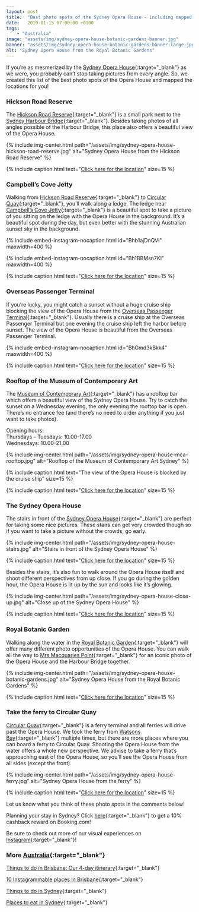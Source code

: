 ```yaml
---
layout: post
title:  "Best photo spots of the Sydney Opera House - including mapped locations"
date:   2019-01-15 07:00:00 +0100
tags:
    - "Australia"
image: "assets/img/sydney-opera-house-botanic-gardens-banner.jpg"
banner: "assets/img/sydney-opera-house-botanic-gardens-banner-large.jpg"
alt: "Sydney Opera House from the Royal Botanic Gardens"
---
```


If you’re as mesmerized by the [Sydney Opera House][opera house]{:target="_blank"} as we were, you probably can’t stop taking pictures from every angle. So, we created this list of the best photo spots of the Opera House and mapped the locations for you!

### Hickson Road Reserve

The [Hickson Road Reserve][hickson road reserve]{:target="_blank"} is a small park next to the [Sydney Harbour Bridge][harbour bridge]{:target="_blank"}. Besides taking photos of all angles possible of the Harbour Bridge, this place also offers a beautiful view of the Opera House. 

{% include img-center.html path="/assets/img/sydney-opera-house-hickson-road-reserve.jpg" alt="Sydney Opera House from the Hickson Road Reserve" %}

{% include caption.html text="<a target='_blank' href='https://goo.gl/maps/8S5hDryFWVs'>Click here for the location</a>" size=15 %}

### Campbell’s Cove Jetty

Walking from [Hickson Road Reserve][hickson road reserve]{:target="_blank"} to [Circular Quay][circular quay]{:target="_blank"}, you’ll walk along a ledge. The ledge near [Campbell’s Cove Jetty][campbells cove jetty]{:target="_blank"} is a beautiful spot to take a picture of you sitting on the ledge with the Opera House in the background. It’s a beautiful spot during the day, but even better with the stunning Australian sunset sky in the background. 

{% include embed-instagram-nocaption.html id="Bhb1ajDnQVl" maxwidth=400 %}

{% include embed-instagram-nocaption.html id="Bh1BBMsn7Kl" maxwidth=400 %}

{% include caption.html text="<a target='_blank' href='https://goo.gl/maps/6zfSyqMfwrx'>Click here for the location</a>" size=15 %}

### Overseas Passenger Terminal

If you’re lucky, you might catch a sunset without a huge cruise ship blocking the view of the Opera House from the [Overseas Passenger Terminal][overseas passenger terminal]{:target="_blank"}. Usually there is a cruise ship at the Overseas Passenger Terminal but one evening the cruise ship left the harbor before sunset. The view of the Opera House is beautiful from the Overseas Passenger Terminal.

{% include embed-instagram-nocaption.html id="BhGmd3kBkk4" maxwidth=400 %}

{% include caption.html text="<a target='_blank' href='https://goo.gl/maps/ZaeGb6NmyTL2'>Click here for the location</a>" size=15 %}

### Rooftop of the Museum of Contemporary Art

The [Museum of Contemporary Art][mca]{:target="_blank"} has a rooftop bar which offers a beautiful view of the Sydney Opera House. Try to catch the sunset on a Wednesday evening, the only evening the rooftop bar is open.
There’s no entrance fee (and there’s no need to order anything if you just want to take photos).

Opening hours:  
Thursdays – Tuesdays: 10.00-17.00  
Wednesdays: 10.00-21.00  

{% include img-center.html path="/assets/img/sydney-opera-house-mca-rooftop.jpg" alt="Rooftop of the Museum of Contemporary Art Sydney" %}

{% include caption.html text="The view of the Opera House is blocked by the cruise ship" size=15 %}

{% include caption.html text="<a target='_blank' href='https://goo.gl/maps/QJivvRWZYqJ2'>Click here for the location</a>" size=15 %}

### The Sydney Opera House

The stairs in front of the [Sydney Opera House][opera house]{:target="_blank"} are perfect for taking some nice pictures. These stairs can get very crowded though so if you want to take a picture without the crowds, go early.

{% include img-center.html path="/assets/img/sydney-opera-house-stairs.jpg" alt="Stairs in front of the Sydney Opera House" %}

{% include caption.html text="<a target='_blank' href='https://goo.gl/maps/C7gL9jVGP482'>Click here for the location</a>" size=15 %}

Besides the stairs, it’s also fun to walk around the Opera House itself and shoot different perspectives from up close. If you go during the golden hour, the Opera House is lit up by the sun and looks like it’s glowing. 

{% include img-center.html path="/assets/img/sydney-opera-house-close-up.jpg" alt="Close up of the Sydney Opera House" %}

{% include caption.html text="<a target='_blank' href='https://goo.gl/maps/n5kTKZ7zvC72'>Click here for the location</a>" size=15 %}

### Royal Botanic Garden

Walking along the water in the [Royal Botanic Garden][royal botanic garden]{:target="_blank"} will offer many different photo opportunities of the Opera House. You can walk all the way to [Mrs Macquaries Point][mrs macquaries point]{:target="_blank"} for an iconic photo of the Opera House and the Harbour Bridge together. 

{% include img-center.html path="/assets/img/sydney-opera-house-botanic-gardens.jpg" alt="Sydney Opera House from the Royal Botanic Gardens" %}

{% include caption.html text="<a target='_blank' href='https://goo.gl/maps/dNYUVNq419t'>Click here for the location</a>" size=15 %}

### Take the ferry to Circular Quay

[Circular Quay][circular quay]{:target="_blank"} is a ferry terminal and all ferries will drive past the Opera House. We took the ferry from [Watsons Bay][watsons bay]{:target="_blank"} multiple times, but there are more places where you can board a ferry to Circular Quay. Shooting the Opera House from the water offers a whole new perspective. We advise to take a ferry that’s approaching east of the Opera House, so you’ll see the Opera House from all sides (except the front). 

{% include img-center.html path="/assets/img/sydney-opera-house-ferry.jpg" alt="Sydney Opera House from the ferry" %}

{% include caption.html text="<a target='_blank' href='https://goo.gl/maps/xr7ifBWnS8o'>Click here for the location</a>" size=15 %}

Let us know what you think of these photo spots in the comments below!

Planning your stay in Sydney? Click [here][booking.com]{:target="_blank"} to get a 10% cashback reward on Booking.com! 

Be sure to check out more of our visual experiences on [Instagram][instagram]{:target="_blank"}!

### More [Australia][australia]{:target="_blank"}

[Things to do in Brisbane: Our 4-day itinerary][brisbane itinerary]{:target="_blank"}

[10 Instagrammable places in Brisbane][instagrammable brisbane]{:target="_blank"}

[Things to do in Sydney][sydney itinerary]{:target="_blank"}

[Places to eat in Sydney][sydney eat]{:target="_blank"}

[instagram]: https://instagram.com/kipamojo 
[booking.com]: https://www.booking.com/s/35_6/joshsn24
[opera house]: https://goo.gl/maps/oMD52gtpSPs
[hickson road reserve]: https://goo.gl/maps/8S5hDryFWVs
[harbour bridge]: https://goo.gl/maps/oVPLYyYHVtP2
[circular quay]: https://goo.gl/maps/3wovhrqMuzp
[campbells cove jetty]: https://goo.gl/maps/E6VRTKzfpzt
[overseas passenger terminal]: https://goo.gl/maps/wohdELEfYwy
[mca]: https://goo.gl/maps/QJivvRWZYqJ2
[royal botanic garden]: https://goo.gl/maps/hXb3mzYviAH2
[mrs macquaries point]: https://goo.gl/maps/18q6u6iaAdP2
[watsons bay]: https://goo.gl/maps/KLKWWkXkmG52

[australia]: https://kipamojo.world/tags.html#australia
[brisbane itinerary]: https://kipamojo.world/2018/11/05/Things-to-do-in-Brisbane-Our-4-days-itinerary.html 
[instagrammable brisbane]: https://kipamojo.world/2018/11/12/10-Instagrammable-places-in-Brisbane.html 
[sydney itinerary]: https://kipamojo.world/2018/11/18/Things-to-do-in-Sydney.html
[sydney eat]: https://kipamojo.world/2018/11/26/Places-to-eat-in-Sydney.html

